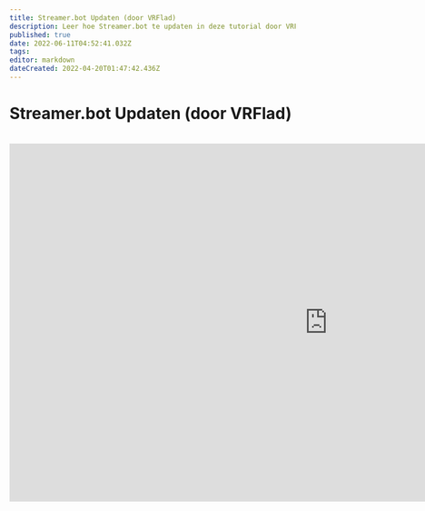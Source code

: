 ```yaml
---
title: Streamer.bot Updaten (door VRFlad)
description: Leer hoe Streamer.bot te updaten in deze tutorial door VRFlad.
published: true
date: 2022-06-11T04:52:41.032Z
tags:
editor: markdown
dateCreated: 2022-04-20T01:47:42.436Z
---
```


# Streamer.bot Updaten (door VRFlad)

<br>
<iframe width="1120" height="630" src="https://www.youtube.com/embed/DmzVuyAXefI" title="YouTube video player" frameborder="0" allow="accelerometer; autoplay; clipboard-write; encrypted-media; gyroscope; picture-in-picture" allowfullscreen></iframe>